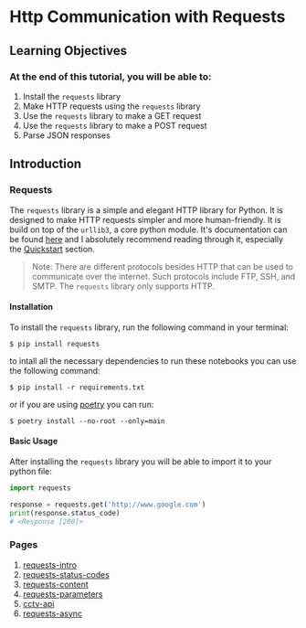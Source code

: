 # Http Communication with Requests

## Learning Objectives

### At the end of this tutorial, you will be able to:
1. Install the `requests` library
1. Make HTTP requests using the `requests` library
1. Use the `requests` library to make a GET request
1. Use the `requests` library to make a POST request
1. Parse JSON responses


## Introduction


### Requests

The `requests` library is a simple and elegant HTTP library for Python. 
It is designed to make HTTP requests simpler and more human-friendly. It is build on top of the `urllib3`, a core python module. It's documentation can be found [here](https://requests.readthedocs.io/en/latest/) and I absolutely recommend reading through it, especially the [Quickstart](https://requests.readthedocs.io/en/latest/user/quickstart/) section.

> Note: There are different protocols besides HTTP that can be used to communicate over the internet. Such protocols include FTP, SSH, and SMTP. The `requests` library only supports HTTP.

#### Installation

To install the `requests` library, run the following command in your terminal:

```console
$ pip install requests
```
to intall all the necessary dependencies to run these notebooks you can use the following command:

```console
$ pip install -r requirements.txt
```
or if you are using [poetry](https://python-poetry.org/) you can run:

```console
$ poetry install --no-root --only=main 
```
#### Basic Usage

After installing the `requests` library you will be able to import it to your python file:

```python
import requests

response = requests.get('http://www.google.com')
print(response.status_code)
# <Response [200]>
```

### Pages

1. [requests-intro](./notebooks/requests-intro.ipynb)
1. [requests-status-codes](./notebooks/status-codes.ipynb)
1. [requests-content](./notebooks/requests-content.ipynb)
1. [requests-parameters](./notebooks/requests-parameters.ipynb)
1. [cctv-api](./notebooks/cctv-api.ipynb)
1. [requests-async](./notebooks/requests-async.ipynb)

